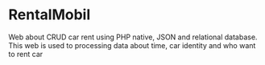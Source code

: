 # RentalMobil
Web about CRUD car rent using PHP native, JSON and relational database. This web is used to processing data about time, car identity and who want to rent car
